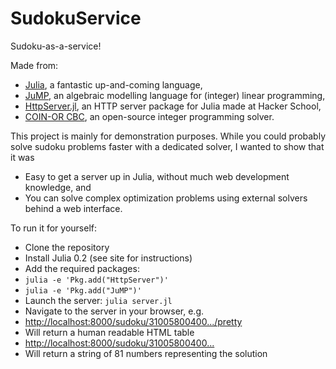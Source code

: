SudokuService
=============

Sudoku-as-a-service!

Made from:

* [Julia](http://julialang.org), a fantastic up-and-coming language,
* [JuMP](https://github.com/IainNZ/JuMP.jl), an algebraic modelling language for (integer) linear programming,
* [HttpServer.jl](https://github.com/hackerschool/HttpServer.jl), an HTTP server package for Julia made at Hacker School,
* [COIN-OR CBC](https://projects.coin-or.org/Cbc), an open-source integer programming solver.

This project is mainly for demonstration purposes. While you could probably solve sudoku problems faster with a dedicated solver, I wanted to show that it was
 
* Easy to get a server up in Julia, without much web development knowledge, and
* You can solve complex optimization problems using external solvers behind a web interface.

To run it for yourself:
* Clone the repository
* Install Julia 0.2 (see site for instructions)
* Add the required packages:
 * ``julia -e 'Pkg.add("HttpServer")'``
 * ``julia -e 'Pkg.add("JuMP")'``
* Launch the server: ``julia server.jl``
* Navigate to the server in your browser, e.g. 
 * [http://localhost:8000/sudoku/31005800400.../pretty](http://localhost:8000/sudoku/310058004009320000025104090000000389008000500546000000080203650000071400700480021/pretty)
  * Will return a human readable HTML table
 * [http://localhost:8000/sudoku/31005800400...](http://localhost:8000/sudoku/310058004009320000025104090000000389008000500546000000080203650000071400700480021)
  * Will return a string of 81 numbers representing the solution
